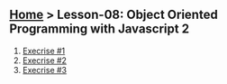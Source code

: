 ## [Home](../../README.md) > Lesson-08: Object Oriented Programming with Javascript 2

1. [Execrise #1](execrise-1/execrise-1.md)
2. [Execrise #2](execrise-2/execrise-2.md)
3. [Execrise #3](execrise-3/execrise-3.md)
